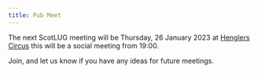 ```yaml
---
title: Pub Meet
---
```


The next ScotLUG meeting will be Thursday, 26 January 2023 at [Henglers Circus](https://goo.gl/maps/VcULEpKxQhmujM3v8) this will be a social meeting from 19:00.

Join, and let us know if you have any ideas for future meetings.


